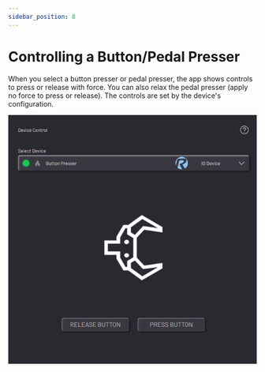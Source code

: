 ```yaml
---
sidebar_position: 8
---
```


# Controlling a Button/Pedal Presser

When you select a button presser or pedal presser, the app shows controls to press or release with force. You can also relax the pedal presser \(apply no force to press or release\). The controls are set by the device's configuration.

![](../Images/DeviceControls/ButtonPresser.png)

